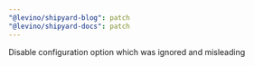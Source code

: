 ```yaml
---
"@levino/shipyard-blog": patch
"@levino/shipyard-docs": patch
---
```


Disable configuration option which was ignored and misleading

